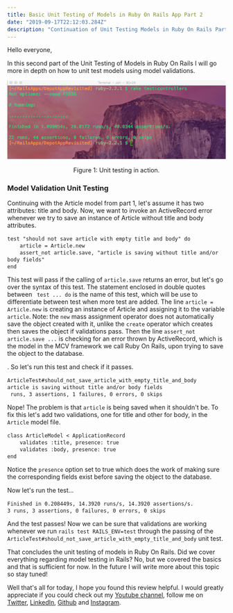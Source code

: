 ```yaml
---
title: Basic Unit Testing of Models in Ruby On Rails App Part 2
date: "2019-09-17T22:12:03.284Z"
description: "Continuation of Unit Testing Models in Ruby On Rails Part 1"
---
```

Hello everyone,

In this second part of the Unit Testing of Models in Ruby On Rails I will go more in depth on how to unit test models using model validations.

![Unit tests diagram](./img1.png)
<p align="center">Figure 1: Unit testing in action.</p>

### Model Validation Unit Testing
Continuing with the Article model from part 1, let's assume it has two attributes: title and body. Now, we want to invoke an ActiveRecord error whenever we try to save an instance of Article without title and body attributes. 
```
test "should not save article with empty title and body" do 
    article = Article.new 
    assert_not article.save, "article is saving without title and/or body fields"
end 
```
This test will pass if the calling of ```article.save``` returns an error, but let's go over the syntax of this test. The statement enclosed in double quotes between ``` test ... do``` is the name of this test, which will be use to differentiate between test when more test are added. The line ```article = Article.new``` is creating an instance of Article and assigning it to the variable ```article```. Note: the ```new``` mass assignment operator does not automatically save the object created with it, unlike the ```create``` operator which creates then saves the object if validations pass. Then the line ```assert_not article.save ...``` is checking for an error thrown by ActiveRecord, which is the model in the MCV framework we call Ruby On Rails, upon trying to save the object to the database. 

. So let's run this test and check if it passes. 
```
ArticleTest#should_not_save_article_with_empty_title_and_body
article is saving without title and/or body fields
 runs, 3 assertions, 1 failures, 0 errors, 0 skips
 ```
 Nope! The problem is that ```article``` is being saved when it shouldn't be. To fix this let's add two validations, one for title and other for body, in the ```Article``` model file. 
```
class ArticleModel < ApplicationRecord 
    validates :title, presence: true    
    validates :body, presence: true
end 
```
Notice the ```presence``` option set to true which does the work of making sure the corresponding fields exist before saving the object to the database. 

Now let's run the test...
```
Finished in 0.208449s, 14.3920 runs/s, 14.3920 assertions/s.
3 runs, 3 assertions, 0 failures, 0 errors, 0 skips
```
And the test passes! Now we can be sure that validations are working whenever we run ```rails test RAILS_ENV=test``` through the passing of the ```ArticleTest#should_not_save_article_with_empty_title_and_body``` unit test. 

That concludes the unit testing of models in Ruby On Rails. Did we cover everything regarding model testing in Rails? No, but we covered the basics and that is sufficient for now. In the future I will write more about this topic so stay tuned!

Well that's all for today, I hope you found this review helpful. I would greatly appreciate if you could check out my [Youtube channel](https://www.youtube.com/channel/UCtxed_NljgtAXrQMMdLvhrQ?), follow me on [Twitter](https://twitter.com/Shehan_Atuk), [LinkedIn](https://www.linkedin.com/in/shehan-a-780622126/), [Github](https://github.com/ShehanAT) and [Instagram](https://www.instagram.com/shehanthewebdev/).
